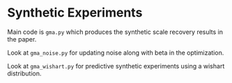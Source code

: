 # Synthetic Experiments

Main code is <code>gma.py</code> which produces the synthetic scale recovery results in the paper.

Look at <code>gma_noise.py</code> for updating noise along with beta in the optimization.

Look at <code>gma_wishart.py</code> for predictive synthetic experiments using a wishart distribution.
